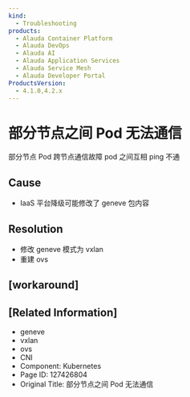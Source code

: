 ```yaml
---
kind:
  - Troubleshooting
products:
  - Alauda Container Platform
  - Alauda DevOps
  - Alauda AI
  - Alauda Application Services
  - Alauda Service Mesh
  - Alauda Developer Portal
ProductsVersion:
  - 4.1.0,4.2.x
---
```

<!-- A type of document that involves encountering a fault, diagnosing it, performing root cause analysis, and providing solutions. -->

# 部分节点之间 Pod 无法通信

部分节点 Pod 跨节点通信故障 pod 之间互相 ping 不通

## Cause
- IaaS 平台降级可能修改了 geneve 包内容

## Resolution
- 修改 geneve 模式为 vxlan
- 重建 ovs

## [workaround]

## [Related Information]
- geneve
- vxlan
- ovs
- CNI
- Component: Kubernetes
- Page ID: 127426804
- Original Title: 部分节点之间 Pod 无法通信
